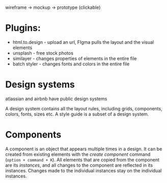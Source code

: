 
wireframe -> mockup -> prototype (clickable)

# Plugins:

* html.to.design - upload an url, FIgma pulls the layout and the visual elements
* unsplash - free stock photos
* similayer - changes properties of elements in the entire file
* batch styler - changes fonts and colors in the entire file

# Design systems 

 atlassian and airbnb have public design systems
 
A design system contains all the layout rules, including grids, components, colors, fonts, sizes etc.
A style guide is a subset of a design system.

# Components

A component is an object that appears multiple times in a design.
It can be created from existing elements with the *create component* command
(`option + command + K`).
All elements that are copied from the component are its *instances*, and all changes to the component are reflected in its instances. Changes made to the individual instances stay on the individual instances.

